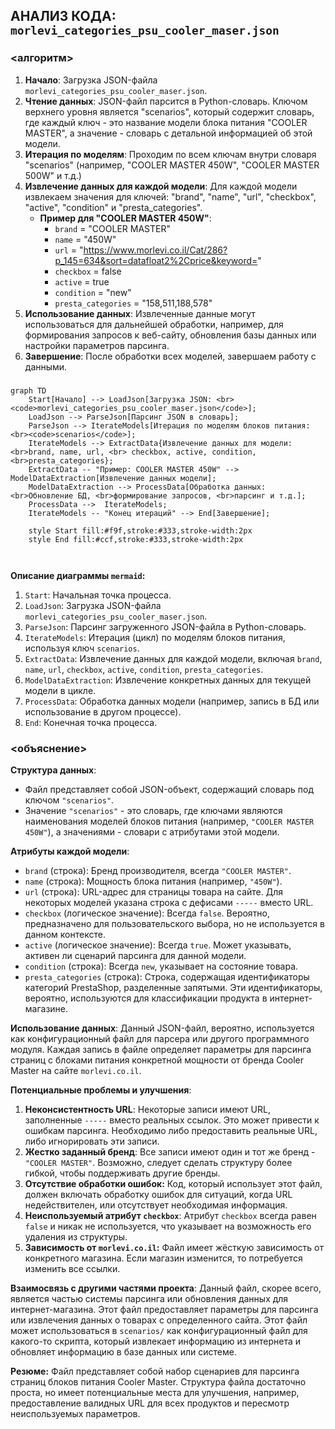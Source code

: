 ## АНАЛИЗ КОДА: `morlevi_categories_psu_cooler_maser.json`

### <алгоритм>
1.  **Начало**: Загрузка JSON-файла `morlevi_categories_psu_cooler_maser.json`.
2.  **Чтение данных**: JSON-файл парсится в Python-словарь. Ключом верхнего уровня является "scenarios", который содержит словарь, где каждый ключ - это название модели блока питания "COOLER MASTER", а значение - словарь с детальной информацией об этой модели.
3.  **Итерация по моделям**: Проходим по всем ключам внутри словаря "scenarios" (например, "COOLER MASTER 450W", "COOLER MASTER 500W" и т.д.)
4.  **Извлечение данных для каждой модели**: Для каждой модели извлекаем значения для ключей: "brand", "name", "url", "checkbox", "active", "condition" и "presta_categories".
    *   **Пример для "COOLER MASTER 450W"**:
        *   `brand` = "COOLER MASTER"
        *   `name` = "450W"
        *   `url` = "https://www.morlevi.co.il/Cat/286?p_145=634&sort=datafloat2%2Cprice&keyword="
        *   `checkbox` = false
        *   `active` = true
        *   `condition` = "new"
        *   `presta_categories` = "158,511,188,578"
5.  **Использование данных**: Извлеченные данные могут использоваться для дальнейшей обработки, например, для формирования запросов к веб-сайту, обновления базы данных или настройки параметров парсинга.
6.  **Завершение**: После обработки всех моделей, завершаем работу с данными.

### <mermaid>
```mermaid
graph TD
    Start[Начало] --> LoadJson[Загрузка JSON: <br><code>morlevi_categories_psu_cooler_maser.json</code>];
    LoadJson --> ParseJson[Парсинг JSON в словарь];
    ParseJson --> IterateModels[Итерация по моделям блоков питания: <br><code>scenarios</code>];
    IterateModels --> ExtractData{Извлечение данных для модели: <br>brand, name, url, <br> checkbox, active, condition, <br>presta_categories};
    ExtractData -- "Пример: COOLER MASTER 450W" -->  ModelDataExtraction[Извлечение данных модели];
    ModelDataExtraction --> ProcessData[Обработка данных: <br>Обновление БД, <br>формирование запросов, <br>парсинг и т.д.];
    ProcessData -->  IterateModels;
    IterateModels -- "Конец итераций" --> End[Завершение];
    
    style Start fill:#f9f,stroke:#333,stroke-width:2px
    style End fill:#ccf,stroke:#333,stroke-width:2px
    
    
```

**Описание диаграммы `mermaid`:**

1.  `Start`: Начальная точка процесса.
2.  `LoadJson`: Загрузка JSON-файла `morlevi_categories_psu_cooler_maser.json`.
3.  `ParseJson`: Парсинг загруженного JSON-файла в Python-словарь.
4.  `IterateModels`: Итерация (цикл) по моделям блоков питания, используя ключ `scenarios`.
5.  `ExtractData`: Извлечение данных для каждой модели, включая `brand`, `name`, `url`, `checkbox`, `active`, `condition`, `presta_categories`.
6. `ModelDataExtraction`: Извлечение конкретных данных для текущей модели в цикле.
7. `ProcessData`: Обработка данных модели (например, запись в БД или использование в другом процессе).
8.  `End`: Конечная точка процесса.

### <объяснение>
**Структура данных**:
-   Файл представляет собой JSON-объект, содержащий словарь под ключом `"scenarios"`.
-   Значение `"scenarios"` - это словарь, где ключами являются наименования моделей блоков питания (например, `"COOLER MASTER 450W"`), а значениями - словари с атрибутами этой модели.

**Атрибуты каждой модели**:

*   `brand` (строка): Бренд производителя, всегда `"COOLER MASTER"`.
*   `name` (строка): Мощность блока питания (например, `"450W"`).
*   `url` (строка): URL-адрес для страницы товара на сайте. Для некоторых моделей указана строка с дефисами `-----` вместо URL.
*   `checkbox` (логическое значение): Всегда `false`. Вероятно, предназначено для пользовательского выбора, но не используется в данном контексте.
*   `active` (логическое значение): Всегда `true`. Может указывать, активен ли сценарий парсинга для данной модели.
*    `condition` (строка): Всегда `new`, указывает на состояние товара.
*   `presta_categories` (строка): Строка, содержащая идентификаторы категорий PrestaShop, разделенные запятыми. Эти идентификаторы, вероятно, используются для классификации продукта в интернет-магазине.

**Использование данных**:
Данный JSON-файл, вероятно, используется как конфигурационный файл для парсера или другого программного модуля. Каждая запись в файле определяет параметры для парсинга страниц с блоками питания конкретной мощности от бренда Cooler Master на сайте `morlevi.co.il`.

**Потенциальные проблемы и улучшения**:

1.  **Неконсистентность URL**: Некоторые записи имеют URL, заполненные `-----` вместо реальных ссылок. Это может привести к ошибкам парсинга. Необходимо либо предоставить реальные URL, либо игнорировать эти записи.
2.  **Жестко заданный бренд**: Все записи имеют один и тот же бренд - `"COOLER MASTER"`. Возможно, следует сделать структуру более гибкой, чтобы поддерживать другие бренды.
3. **Отсутствие обработки ошибок:** Код, который использует этот файл, должен включать обработку ошибок для ситуаций, когда URL недействителен, или отсутствует необходимая информация.
4.  **Неиспользуемый атрибут `checkbox`**: Атрибут `checkbox` всегда равен `false` и никак не используется, что указывает на возможность его удаления из структуры.
5. **Зависимость от `morlevi.co.il`:** Файл имеет жёсткую зависимость от конкретного магазина. Если магазин изменится, то потребуется изменить все ссылки.

**Взаимосвязь с другими частями проекта**:
Данный файл, скорее всего, является частью системы парсинга или обновления данных для интернет-магазина. Этот файл предоставляет параметры для парсинга или извлечения данных о товарах с определенного сайта. Этот файл может использоваться в `scenarios/` как конфигурационный файл для какого-то скрипта, который извлекает информацию из интернета и обновляет информацию в базе данных или системе.

**Резюме:**
Файл представляет собой набор сценариев для парсинга страниц блоков питания Cooler Master. Структура файла достаточно проста, но имеет потенциальные места для улучшения, например, предоставление валидных URL для всех продуктов и пересмотр неиспользуемых параметров.
